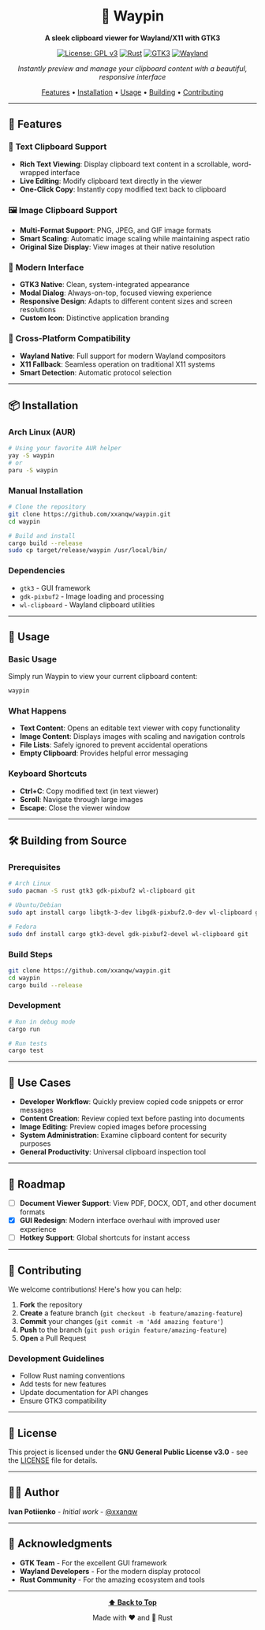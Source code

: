 <div align="center">

# 📌 Waypin

**A sleek clipboard viewer for Wayland/X11 with GTK3**

[![License: GPL v3](https://img.shields.io/badge/License-GPLv3-blue.svg)](https://www.gnu.org/licenses/gpl-3.0)
[![Rust](https://img.shields.io/badge/rust-1.70+-orange.svg)](https://www.rust-lang.org)
[![GTK3](https://img.shields.io/badge/GTK-3.0-green.svg)](https://gtk.org)
[![Wayland](https://img.shields.io/badge/Wayland-supported-purple.svg)](https://wayland.freedesktop.org)

*Instantly preview and manage your clipboard content with a beautiful, responsive interface*

[Features](#-features) • [Installation](#-installation) • [Usage](#-usage) • [Building](#-building-from-source) • [Contributing](#-contributing)

</div>

---

## 🌟 Features

### 📝 **Text Clipboard Support**
- **Rich Text Viewing**: Display clipboard text content in a scrollable, word-wrapped interface
- **Live Editing**: Modify clipboard text directly in the viewer
- **One-Click Copy**: Instantly copy modified text back to clipboard

### 🖼️ **Image Clipboard Support**
- **Multi-Format Support**: PNG, JPEG, and GIF image formats
- **Smart Scaling**: Automatic image scaling while maintaining aspect ratio
- **Original Size Display**: View images at their native resolution

### 🎨 **Modern Interface**
- **GTK3 Native**: Clean, system-integrated appearance
- **Modal Dialog**: Always-on-top, focused viewing experience
- **Responsive Design**: Adapts to different content sizes and screen resolutions
- **Custom Icon**: Distinctive application branding

### 🔧 **Cross-Platform Compatibility**
- **Wayland Native**: Full support for modern Wayland compositors
- **X11 Fallback**: Seamless operation on traditional X11 systems
- **Smart Detection**: Automatic protocol selection

---

## 📦 Installation

### Arch Linux (AUR)
```bash
# Using your favorite AUR helper
yay -S waypin
# or
paru -S waypin
```

### Manual Installation
```bash
# Clone the repository
git clone https://github.com/xxanqw/waypin.git
cd waypin

# Build and install
cargo build --release
sudo cp target/release/waypin /usr/local/bin/
```

### Dependencies
- `gtk3` - GUI framework
- `gdk-pixbuf2` - Image loading and processing
- `wl-clipboard` - Wayland clipboard utilities

---

## 🚀 Usage

### Basic Usage
Simply run Waypin to view your current clipboard content:

```bash
waypin
```

### What Happens
- **Text Content**: Opens an editable text viewer with copy functionality
- **Image Content**: Displays images with scaling and navigation controls
- **File Lists**: Safely ignored to prevent accidental operations
- **Empty Clipboard**: Provides helpful error messaging

### Keyboard Shortcuts
- **Ctrl+C**: Copy modified text (in text viewer)
- **Scroll**: Navigate through large images
- **Escape**: Close the viewer window

---

## 🛠️ Building from Source

### Prerequisites
```bash
# Arch Linux
sudo pacman -S rust gtk3 gdk-pixbuf2 wl-clipboard git

# Ubuntu/Debian
sudo apt install cargo libgtk-3-dev libgdk-pixbuf2.0-dev wl-clipboard git

# Fedora
sudo dnf install cargo gtk3-devel gdk-pixbuf2-devel wl-clipboard git
```

### Build Steps
```bash
git clone https://github.com/xxanqw/waypin.git
cd waypin
cargo build --release
```

### Development
```bash
# Run in debug mode
cargo run

# Run tests
cargo test
```

---

## 🎯 Use Cases

- **Developer Workflow**: Quickly preview copied code snippets or error messages
- **Content Creation**: Review copied text before pasting into documents
- **Image Editing**: Preview copied images before processing
- **System Administration**: Examine clipboard content for security purposes
- **General Productivity**: Universal clipboard inspection tool

---

## 🔮 Roadmap

- [ ] **Document Viewer Support**: View PDF, DOCX, ODT, and other document formats
- [x] **GUI Redesign**: Modern interface overhaul with improved user experience
- [ ] **Hotkey Support**: Global shortcuts for instant access

---

## 🤝 Contributing

We welcome contributions! Here's how you can help:

1. **Fork** the repository
2. **Create** a feature branch (`git checkout -b feature/amazing-feature`)
3. **Commit** your changes (`git commit -m 'Add amazing feature'`)
4. **Push** to the branch (`git push origin feature/amazing-feature`)
5. **Open** a Pull Request

### Development Guidelines
- Follow Rust naming conventions
- Add tests for new features
- Update documentation for API changes
- Ensure GTK3 compatibility

---

## 📄 License

This project is licensed under the **GNU General Public License v3.0** - see the [LICENSE](LICENSE) file for details.

---

## 👨‍💻 Author

**Ivan Potiienko** - *Initial work* - [@xxanqw](https://github.com/xxanqw)

---

## 🙏 Acknowledgments

- **GTK Team** - For the excellent GUI framework
- **Wayland Developers** - For the modern display protocol
- **Rust Community** - For the amazing ecosystem and tools

---

<div align="center">

**[⬆️ Back to Top](#-waypin)**

Made with ❤️ and 🦀 Rust

</div>
